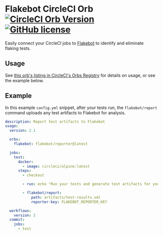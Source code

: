# Flakebot CircleCI Orb [![CircleCI Orb Version](https://img.shields.io/badge/endpoint.svg?url=https://badges.circleci.io/orb/flakebot/report)](https://circleci.com/orbs/registry/orb/flakebot/report) [![GitHub license](https://img.shields.io/badge/license-MIT-blue.svg)](https://raw.githubusercontent.com/flakebot-inc/circleci-reporter/master/LICENSE)

Easily connect your CircleCI jobs to [Flakebot](https://flakebot.com) to identify and eliminate flaking tests.

## Usage

See [this orb's listing in CircleCI's Orbs Registry](https://circleci.com/orbs/registry/orb/flakebot/report) for details on usage, or see the example below.

## Example

In this example `config.yml` snippet, after your tests run, the `flakebot/report` command uploads any test artifacts to Flakebot for analysis.

```yaml
description: Report test artifacts to Flakebot
usage:
  version: 2.1

  orbs:
    flakebot: flakebot/reporter@latest

  jobs:
    test:
      docker:
        - image: circleci/alpine:latest
      steps:
        - checkout

        - run: echo "Run your tests and generate test artifacts for your test suite."

        - flakebot/report:
            path: artifacts/test-results.xml
            reporter-key: FLAKEBOT_REPORTER_KEY

  workflows:
    version: 2
  commit:
    jobs:
      - test
```
